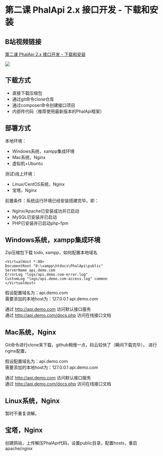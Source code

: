# 第二课 PhalApi 2.x 接口开发 - 下载和安装

## B站视频链接
[第二课 PhalApi 2.x 接口开发 - 下载和安装](https://www.bilibili.com/video/av83160783/?redirectFrom=h5)

[![](http://cdn7.okayapi.com/yesyesapi_20200113095442_2f39af463eac2f457c5dbeb3f5ae3d60.png)](https://www.bilibili.com/video/av83160783/?redirectFrom=h5)

## 下载方式
 + 直接下载压缩包
 + 通过git命令clone仓库
 + 通过composer命令创建接口项目
 + 内部传代码（推荐使用最新版本的PhalApi框架）

## 部署方式
本地环境：
 + Windows系统，xampp集成环境
 + Mac系统，Nginx
 + 虚拟机+Ubuntu

测试\线上环境： 
 + Linux/CentOS系统，Nginx
 + 宝塔，Nginx

前置条件：系统运行环境已经安装搭建完毕。即：
 + Nginx/Apache已安装成功并已启动
 + MySQL已安装并已启动
 + PHP已安装并已启动php-fpm

## Windows系统，xampp集成环境
Zip压缩包下载
todo, xampp，如何配置本地域名

```
<VirtualHost *:80>
DocumentRoot "D:\xampp\htdocs\PhalApi\public"
ServerName api.demo.com
ErrorLog "logs/api.demo.com-error.log"
CustomLog "logs/api.demo.com-access.log" common
</VirtualHost>
```

假设配置域名为：api.demo.com  
需要添加的本地host为：127.0.0.1 api.demo.com  

通过 http://api.demo.com 访问默认接口服务  
通过 http://api.demo.com/docs.php 访问在线接口文档  

## Mac系统，Nginx
Git命令进行clone来下载，github稍慢一点，码云较快了（瞬间下载完毕）。
进行nginx配置，

假设配置域名为：api.demo.com   
需要添加的本地host为：127.0.0.1 api.demo.com  

通过 http://api.demo.com 访问默认接口服务  
通过 http://api.demo.com/docs.php 访问在线接口文档  

## Linux系统，Nginx
暂时不重复讲解。

## 宝塔，Nginx
创建网站，上传解压PhalApi代码，设置public目录，配置hosts，重启apache/nginx


